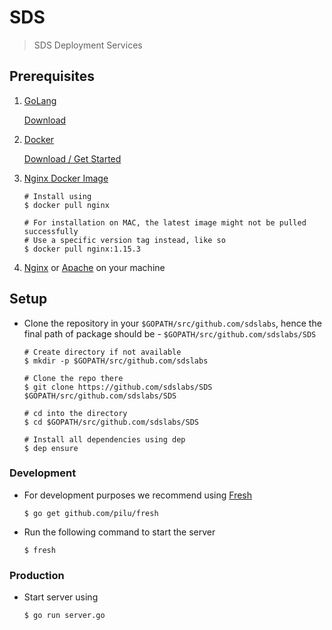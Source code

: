 # SDS

> SDS Deployment Services

## Prerequisites

1. [GoLang](https://golang.org/)

   [Download](https://golang.org/dl/)

2. [Docker](https://www.docker.com/)

   [Download / Get Started](https://www.docker.com/get-started)

3. [Nginx Docker Image](https://hub.docker.com/_/nginx/)

   ```shell
   # Install using
   $ docker pull nginx

   # For installation on MAC, the latest image might not be pulled successfully
   # Use a specific version tag instead, like so
   $ docker pull nginx:1.15.3
   ```

4. [Nginx](https://nginx.org/en/download.html) or [Apache](https://httpd.apache.org/download.cgi) on your machine

## Setup

- Clone the repository in your `$GOPATH/src/github.com/sdslabs`, hence the final path of package should be - `$GOPATH/src/github.com/sdslabs/SDS`

  ```shell
  # Create directory if not available
  $ mkdir -p $GOPATH/src/github.com/sdslabs

  # Clone the repo there
  $ git clone https://github.com/sdslabs/SDS $GOPATH/src/github.com/sdslabs/SDS

  # cd into the directory
  $ cd $GOPATH/src/github.com/sdslabs/SDS

  # Install all dependencies using dep
  $ dep ensure
  ```

### Development

- For development purposes we recommend using [Fresh](https://github.com/pilu/fresh)

  ```shell
  $ go get github.com/pilu/fresh
  ```

- Run the following command to start the server
  ```shell
  $ fresh
  ```

### Production

- Start server using
  ```shell
  $ go run server.go
  ```
